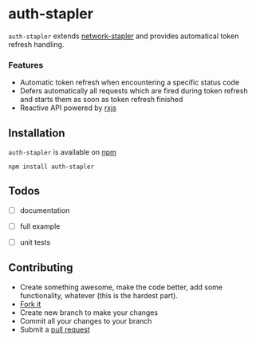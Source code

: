 # auth-stapler

`auth-stapler` extends [network-stapler](https://github.com/aloco/network-stapler) and provides automatical token refresh handling. 

### Features

- Automatic token refresh when encountering a specific status code
- Defers automatically all requests which are fired during token refresh and starts them as soon as token refresh finished
- Reactive API powered by [rxjs](https://github.com/Reactive-Extensions/RxJS)

## Installation

`auth-stapler` is available on [npm](https://www.npmjs.com/package/auth-stapler)

```shell
npm install auth-stapler
```

## Todos

- [ ] documentation
- [ ] full example
- [ ] unit tests


## Contributing

- Create something awesome, make the code better, add some functionality, whatever (this is the hardest part).
- [Fork it](http://help.github.com/forking/)
- Create new branch to make your changes
- Commit all your changes to your branch
- Submit a [pull request](http://help.github.com/pull-requests/)

